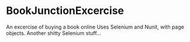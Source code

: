 # BookJunctionExcercise
An excercise of buying a book online
Uses Selenium and Nunit, with page objects.
Another shitty Selenium stuff...
